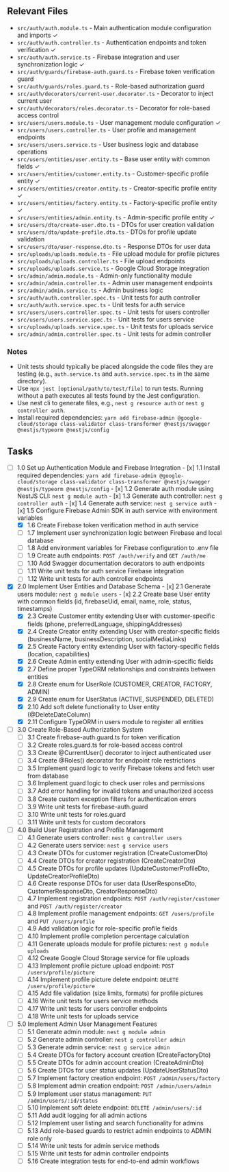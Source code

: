 ## Relevant Files

- `src/auth/auth.module.ts` - Main authentication module configuration and imports ✓
- `src/auth/auth.controller.ts` - Authentication endpoints and token verification ✓
- `src/auth/auth.service.ts` - Firebase integration and user synchronization logic ✓
- `src/auth/guards/firebase-auth.guard.ts` - Firebase token verification guard
- `src/auth/guards/roles.guard.ts` - Role-based authorization guard
- `src/auth/decorators/current-user.decorator.ts` - Decorator to inject current user
- `src/auth/decorators/roles.decorator.ts` - Decorator for role-based access control
- `src/users/users.module.ts` - User management module configuration ✓
- `src/users/users.controller.ts` - User profile and management endpoints
- `src/users/users.service.ts` - User business logic and database operations
- `src/users/entities/user.entity.ts` - Base user entity with common fields ✓
- `src/users/entities/customer.entity.ts` - Customer-specific profile entity ✓
- `src/users/entities/creator.entity.ts` - Creator-specific profile entity ✓
- `src/users/entities/factory.entity.ts` - Factory-specific profile entity ✓
- `src/users/entities/admin.entity.ts` - Admin-specific profile entity ✓
- `src/users/dto/create-user.dto.ts` - DTOs for user creation validation
- `src/users/dto/update-profile.dto.ts` - DTOs for profile update validation
- `src/users/dto/user-response.dto.ts` - Response DTOs for user data
- `src/uploads/uploads.module.ts` - File upload module for profile pictures
- `src/uploads/uploads.controller.ts` - File upload endpoints
- `src/uploads/uploads.service.ts` - Google Cloud Storage integration
- `src/admin/admin.module.ts` - Admin-only functionality module
- `src/admin/admin.controller.ts` - Admin user management endpoints
- `src/admin/admin.service.ts` - Admin business logic
- `src/auth/auth.controller.spec.ts` - Unit tests for auth controller
- `src/auth/auth.service.spec.ts` - Unit tests for auth service
- `src/users/users.controller.spec.ts` - Unit tests for users controller
- `src/users/users.service.spec.ts` - Unit tests for users service
- `src/uploads/uploads.service.spec.ts` - Unit tests for uploads service
- `src/admin/admin.controller.spec.ts` - Unit tests for admin controller

### Notes

- Unit tests should typically be placed alongside the code files they are testing (e.g., `auth.service.ts` and `auth.service.spec.ts` in the same directory).
- Use `npx jest [optional/path/to/test/file]` to run tests. Running without a path executes all tests found by the Jest configuration.
- Use nest cli to generate files, e.g., `nest g resource auth` or `nest g controller auth`.
- Install required dependencies: `yarn add firebase-admin @google-cloud/storage class-validator class-transformer @nestjs/swagger @nestjs/typeorm @nestjs/config`

## Tasks

- [ ] 1.0 Set up Authentication Module and Firebase Integration  - [x] 1.1 Install required dependencies: `yarn add firebase-admin @google-cloud/storage class-validator class-transformer @nestjs/swagger @nestjs/typeorm @nestjs/config`  - [x] 1.2 Generate auth module using NestJS CLI: `nest g module auth`  - [x] 1.3 Generate auth controller: `nest g controller auth`  - [x] 1.4 Generate auth service: `nest g service auth`  - [x] 1.5 Configure Firebase Admin SDK in auth service with environment variables
  - [x] 1.6 Create Firebase token verification method in auth service
  - [ ] 1.7 Implement user synchronization logic between Firebase and local database
  - [ ] 1.8 Add environment variables for Firebase configuration to .env file
  - [ ] 1.9 Create auth endpoints: `POST /auth/verify` and `GET /auth/me`
  - [ ] 1.10 Add Swagger documentation decorators to auth endpoints
  - [ ] 1.11 Write unit tests for auth service Firebase integration
  - [ ] 1.12 Write unit tests for auth controller endpoints

- [x] 2.0 Implement User Entities and Database Schema  - [x] 2.1 Generate users module: `nest g module users`  - [x] 2.2 Create base User entity with common fields (id, firebaseUid, email, name, role, status, timestamps)
  - [x] 2.3 Create Customer entity extending User with customer-specific fields (phone, preferredLanguage, shippingAddresses)
  - [x] 2.4 Create Creator entity extending User with creator-specific fields (businessName, businessDescription, socialMediaLinks)
  - [x] 2.5 Create Factory entity extending User with factory-specific fields (location, capabilities)
  - [x] 2.6 Create Admin entity extending User with admin-specific fields
  - [x] 2.7 Define proper TypeORM relationships and constraints between entities
  - [x] 2.8 Create enum for UserRole (CUSTOMER, CREATOR, FACTORY, ADMIN)
  - [x] 2.9 Create enum for UserStatus (ACTIVE, SUSPENDED, DELETED)
  - [x] 2.10 Add soft delete functionality to User entity (@DeleteDateColumn)
  - [x] 2.11 Configure TypeORM in users module to register all entities

- [ ] 3.0 Create Role-Based Authorization System
  - [ ] 3.1 Create firebase-auth.guard.ts for token verification
  - [ ] 3.2 Create roles.guard.ts for role-based access control
  - [ ] 3.3 Create @CurrentUser() decorator to inject authenticated user
  - [ ] 3.4 Create @Roles() decorator for endpoint role restrictions
  - [ ] 3.5 Implement guard logic to verify Firebase tokens and fetch user from database
  - [ ] 3.6 Implement guard logic to check user roles and permissions
  - [ ] 3.7 Add error handling for invalid tokens and unauthorized access
  - [ ] 3.8 Create custom exception filters for authentication errors
  - [ ] 3.9 Write unit tests for firebase-auth.guard
  - [ ] 3.10 Write unit tests for roles.guard
  - [ ] 3.11 Write unit tests for custom decorators

- [ ] 4.0 Build User Registration and Profile Management
  - [ ] 4.1 Generate users controller: `nest g controller users`
  - [ ] 4.2 Generate users service: `nest g service users`
  - [ ] 4.3 Create DTOs for customer registration (CreateCustomerDto)
  - [ ] 4.4 Create DTOs for creator registration (CreateCreatorDto)
  - [ ] 4.5 Create DTOs for profile updates (UpdateCustomerProfileDto, UpdateCreatorProfileDto)
  - [ ] 4.6 Create response DTOs for user data (UserResponseDto, CustomerResponseDto, CreatorResponseDto)
  - [ ] 4.7 Implement registration endpoints: `POST /auth/register/customer` and `POST /auth/register/creator`
  - [ ] 4.8 Implement profile management endpoints: `GET /users/profile` and `PUT /users/profile`
  - [ ] 4.9 Add validation logic for role-specific profile fields
  - [ ] 4.10 Implement profile completion percentage calculation
  - [ ] 4.11 Generate uploads module for profile pictures: `nest g module uploads`
  - [ ] 4.12 Create Google Cloud Storage service for file uploads
  - [ ] 4.13 Implement profile picture upload endpoint: `POST /users/profile/picture`
  - [ ] 4.14 Implement profile picture delete endpoint: `DELETE /users/profile/picture`
  - [ ] 4.15 Add file validation (size limits, formats) for profile pictures
  - [ ] 4.16 Write unit tests for users service methods
  - [ ] 4.17 Write unit tests for users controller endpoints
  - [ ] 4.18 Write unit tests for uploads service

- [ ] 5.0 Implement Admin User Management Features
  - [ ] 5.1 Generate admin module: `nest g module admin`
  - [ ] 5.2 Generate admin controller: `nest g controller admin`
  - [ ] 5.3 Generate admin service: `nest g service admin`
  - [ ] 5.4 Create DTOs for factory account creation (CreateFactoryDto)
  - [ ] 5.5 Create DTOs for admin account creation (CreateAdminDto)
  - [ ] 5.6 Create DTOs for user status updates (UpdateUserStatusDto)
  - [ ] 5.7 Implement factory creation endpoint: `POST /admin/users/factory`
  - [ ] 5.8 Implement admin creation endpoint: `POST /admin/users/admin`
  - [ ] 5.9 Implement user status management: `PUT /admin/users/:id/status`
  - [ ] 5.10 Implement soft delete endpoint: `DELETE /admin/users/:id`
  - [ ] 5.11 Add audit logging for all admin actions
  - [ ] 5.12 Implement user listing and search functionality for admins
  - [ ] 5.13 Add role-based guards to restrict admin endpoints to ADMIN role only
  - [ ] 5.14 Write unit tests for admin service methods
  - [ ] 5.15 Write unit tests for admin controller endpoints
  - [ ] 5.16 Create integration tests for end-to-end admin workflows
